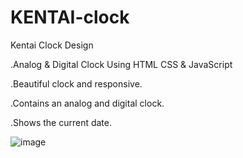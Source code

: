 # KENTAI-clock


Kentai Clock Design

.Analog & Digital Clock Using HTML CSS & JavaScript

.Beautiful clock and responsive.

.Contains an analog and digital clock.

.Shows the current date.

![image](https://github.com/Arshad3908/KENTAI-clock/assets/125365781/e78c6887-aec8-4679-a2f6-31cb6b4ba973)
